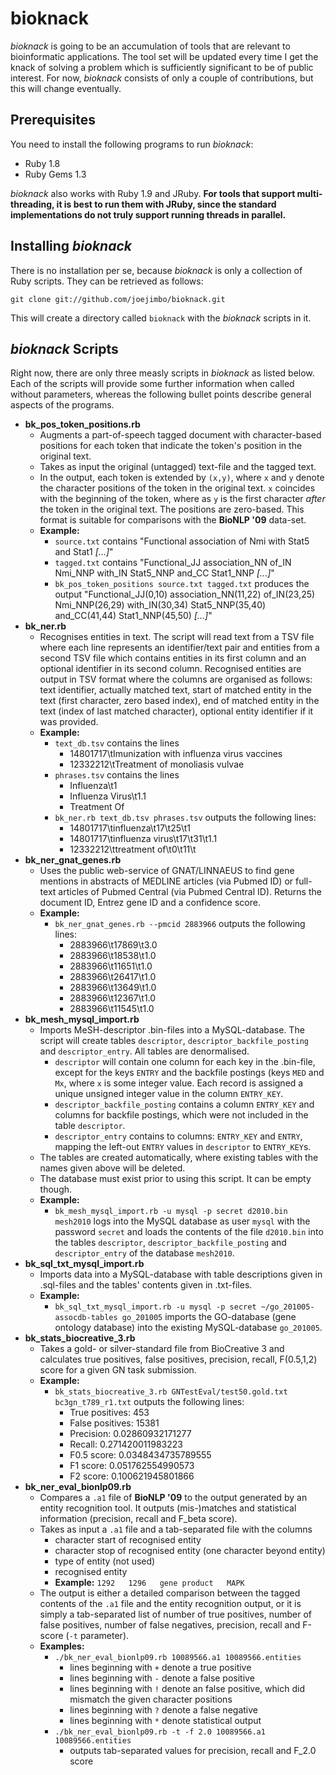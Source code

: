 bioknack
========

*bioknack* is going to be an accumulation of tools that
are relevant to bioinformatic applications. The tool set
will be updated every time I get the knack of solving a
problem which is sufficiently significant to be of public
interest. For now, *bioknack* consists of only a couple of
contributions, but this will change eventually.

Prerequisites
-------------

You need to install the following programs to run *bioknack*:

* Ruby 1.8
* Ruby Gems 1.3

*bioknack* also works with Ruby 1.9 and JRuby. **For tools that
support multi-threading, it is best to run them with JRuby, since
the standard implementations do not truly support running threads
in parallel.**

Installing *bioknack*
---------------------

There is no installation per se, because *bioknack* is only a
collection of Ruby scripts. They can be retrieved as follows:

    git clone git://github.com/joejimbo/bioknack.git

This will create a directory called `bioknack` with the *bioknack*
scripts in it.

*bioknack* Scripts
------------------

Right now, there are only three measly scripts in *bioknack* as listed below.
Each of the scripts will provide some further information when called without
parameters, whereas the following bullet points describe general aspects of
the programs.

* **bk_pos_token_positions.rb**
  * Augments a part-of-speech tagged document with character-based
    positions for each token that indicate the token's position in
    the original text.
  * Takes as input the original (untagged) text-file and the
    tagged text.
  * In the output, each token is extended by `(x,y)`, where `x` and
    `y` denote the character positions of the token in the original
    text. `x` coincides with the beginning of the token, where as `y`
    is the first character *after* the token in the original text. The
    positions are zero-based. This format is suitable for comparisons
    with the **BioNLP '09** data-set.
  * **Example:**
    * `source.txt` contains "Functional association of
      Nmi with Stat5 and Stat1 *[...]*"
    * `tagged.txt` contains "Functional_JJ association\_NN of\_IN Nmi\_NNP
      with\_IN Stat5\_NNP and\_CC Stat1\_NNP *[...]*"
    * `bk_pos_token_positions source.txt tagged.txt` produces the output "Functional\_JJ(0,10)
      association\_NN(11,22)
      of\_IN(23,25)
      Nmi\_NNP(26,29)
      with\_IN(30,34)
      Stat5\_NNP(35,40)
      and\_CC(41,44)
      Stat1\_NNP(45,50) *[...]*"
* **bk_ner.rb**
  * Recognises entities in text. The script will read text from a TSV file where
    each line represents an identifier/text pair and entities from a second TSV file
    which contains entities in its first column and an optional identifier in its
    second column. Recognised entities are output in TSV format where the columns
    are organised as follows: text identifier, actually matched text,
    start of matched entity in the text (first character, zero based index),
    end of matched entity in the text (index of last matched character),
    optional entity identifier if it was provided.
  * **Example:**
    * `text_db.tsv` contains the lines
      * 14801717\tImunization with influenza virus vaccines
      * 12332212\tTreatment of monoliasis vulvae
    * `phrases.tsv` contains the lines
      * Influenza\t1
      * Influenza Virus\t1.1
      * Treatment Of
    * `bk_ner.rb text_db.tsv phrases.tsv` outputs the following lines:
      * 14801717\tinfluenza\t17\t25\t1
      * 14801717\tinfluenza virus\t17\t31\t1.1
      * 12332212\ttreatment of\t0\t11\t
* **bk_ner_gnat_genes.rb**
  * Uses the public web-service of GNAT/LINNAEUS to find gene mentions in abstracts
    of MEDLINE articles (via Pubmed ID) or full-text articles of Pubmed Central (via
    Pubmed Central ID). Returns the document ID, Entrez gene ID and a confidence score.
  * **Example:**
    * `bk_ner_gnat_genes.rb --pmcid 2883966` outputs the following lines:
      * 2883966\t17869\t3.0
      * 2883966\t18538\t1.0
      * 2883966\t11651\t1.0
      * 2883966\t26417\t1.0
      * 2883966\t13649\t1.0
      * 2883966\t12367\t1.0
      * 2883966\t11545\t1.0
* **bk_mesh_mysql_import.rb**
  * Imports MeSH-descriptor .bin-files into a MySQL-database. The script will create
    tables `descriptor`, `descriptor_backfile_posting` and `descriptor_entry`. All
    tables are denormalised.
    * `descriptor` will contain one column for each key in the .bin-file, except for
      the keys `ENTRY` and the backfile postings (keys `MED` and `Mx`, where `x` is
      some integer value. Each record is assigned a unique unsigned integer value in
      the column `ENTRY_KEY`.
    * `descriptor_backfile_posting` contains a column `ENTRY_KEY` and columns for
      backfile postings, which were not included in the table `descriptor`.
    * `descriptor_entry` contains to columns: `ENTRY_KEY` and `ENTRY`, mapping the
      left-out `ENTRY` values in `descriptor` to `ENTRY_KEY`s.
  * The tables are created automatically, where existing tables with the names
    given above will be deleted.
  * The database must exist prior to using this script. It can be empty though.
  * **Example:**
    * `bk_mesh_mysql_import.rb -u mysql -p secret d2010.bin mesh2010` logs into the MySQL
      database as user `mysql` with the password `secret` and loads the contents
      of the file `d2010.bin` into the tables `descriptor`, `descriptor_backfile_posting`
      and `descriptor_entry` of the database `mesh2010`.
* **bk_sql_txt_mysql_import.rb**
  * Imports data into a MySQL-database with table descriptions given in .sql-files and
    the tables' contents given in .txt-files.
  * **Example:**
    * `bk_sql_txt_mysql_import.rb -u mysql -p secret ~/go_201005-assocdb-tables go_201005`
      imports the GO-database (gene ontology database) into the existing MySQL-database
      `go_201005`.
* **bk_stats_biocreative_3.rb**
  * Takes a gold- or silver-standard file from BioCreative 3 and calculates true positives, false positives,
    precision, recall, F(0.5,1,2) score for a given GN task submission.
  * **Example:**
    * `bk_stats_biocreative_3.rb GNTestEval/test50.gold.txt bc3gn_t789_r1.txt` outputs the following lines:
      * True positives: 453
      * False positives: 15381
      * Precision: 0.02860932171277
      * Recall: 0.271420011983223
      * F0.5 score: 0.0348434735789555
      * F1 score: 0.051762554990573
      * F2 score: 0.100621945801866
* **bk_ner_eval_bionlp09.rb**
  * Compares a `.a1` file of **BioNLP '09** to the output generated
    by an entity recognition tool. It outputs (mis-)matches and statistical
    information (precision, recall and F_beta score).
  * Takes as input a `.a1` file and a tab-separated file with the columns
    * character start of recognised entity
    * character stop of recognised entity (one character beyond entity)
    * type of entity (not used)
    * recognised entity
    * **Example:** `1292   1296   gene product   MAPK`
  * The output is either a detailed comparison between the tagged
    contents of the `.a1` file and the entity recognition output, or it is
    simply a tab-separated list of number of true positives, number of
    false positives, number of false negatives, precision, recall and
    F-score (`-t` parameter).
  * **Examples:**
    * `./bk_ner_eval_bionlp09.rb 10089566.a1 10089566.entities`
      * lines beginning with `+` denote a true positive
      * lines beginning with `-` denote a false positive
      * lines beginning with `!` denote an false positive, which
        did mismatch the given character positions
      * lines beginning with `?` denote a false negative
      * lines beginning with `*` denote statistical output
    * `./bk_ner_eval_bionlp09.rb -t -f 2.0 10089566.a1 10089566.entities`
      * outputs tab-separated values for precision, recall and F_2.0 score

